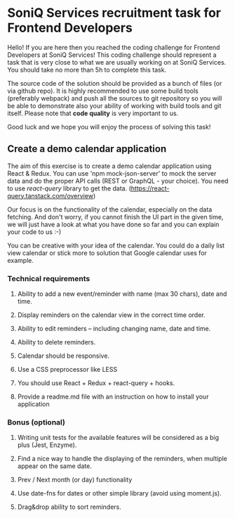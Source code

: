 # SoniQ Services recruitment task for Frontend Developers

Hello! If you are here then you reached the coding challenge for Frontend Developers at SoniQ Services! 
This coding challenge should represent a task that is very close to what we are usually working on at SoniQ Services.
You should take no more than 5h to complete this task.

The source code of the solution should be provided as a bunch of files (or via github repo). It is highly recommended to use some build tools (preferably webpack) and push all the sources to git repository so you will be able to demonstrate also your ability of working with build tools and git itself. Please note that **code quality** is very important to us.

Good luck and we hope you will enjoy the process of solving this task!


## Create a demo calendar application

The aim of this exercise is to create a demo calendar application using React & Redux. You can use 'npm mock-json-server' to mock the server data and do the proper API calls (REST or GraphQL - your choice). You need to use *react-query* library to get the data. (https://react-query.tanstack.com/overview)

Our focus is on the functionality of the calendar, especially on the data fetching. And don't worry, if you cannot finish the UI part in the given time, we will just have a look at what you have done so far and you can explain your code to us :-)

You can be creative with your idea of the calendar. You could do a daily list view calendar or stick more to solution that Google calendar uses for example.


### Technical requirements

1. Ability to add a new event/reminder with name (max 30 chars), date and time.

2. Display reminders on the calendar view in the correct time order.

3. Ability to edit reminders – including changing name, date and time.

4. Ability to delete reminders.

5. Calendar should be responsive.

6. Use a CSS preprocessor like LESS

7. You should use React + Redux + react-query + hooks.

8. Provide a readme.md file with an instruction on how to install your application




### Bonus (optional)

1. Writing unit tests for the available features will be considered as a big plus (Jest, Enzyme).

2. Find a nice way to handle the displaying of the reminders, when multiple appear on the same date.

3. Prev / Next month (or day) functionality

4. Use date-fns for dates or other simple library (avoid using moment.js).

5. Drag&drop ability to sort reminders.


